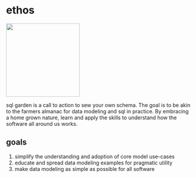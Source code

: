 # ethos

<img height="200px" src="https://thegraphicsfairy.com/wp-content/uploads/2013/03/Royalty-Free-Images-Urn-GraphicsFairy1.jpg">

sql garden is a call to action to sew your own schema. The goal is to be akin to the farmers almanac for data modeling and sql in practice. By embracing a home grown nature, learn and apply the skills to understand how the software all around us works.


## goals

1. simplify the understanding and adoption of core model use-cases
2. educate and spread data modeling examples for pragmatic utility
3. make data modeling as simple as possible for all software